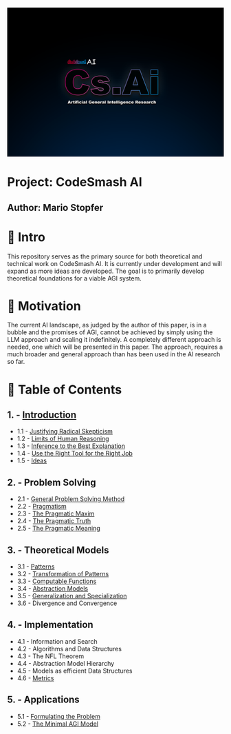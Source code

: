 
![](https://github.com/immmersive/codesmash-ai/blob/main/CsAi.png)

# Project: CodeSmash AI

## Author: Mario Stopfer

# 🔘 Intro

This repository serves as the primary source for both theoretical and technical work on CodeSmash AI. It is currently under development and will expand as more ideas are developed. The goal is to primarily develop theoretical foundations for a viable AGI system.

# 🔘 Motivation

The current AI landscape, as judged by the author of this paper, is in a bubble and the promises of AGI, cannot be achieved by simply using the LLM approach and scaling it indefinitely. A completely different approach is needed, one which will be presented in this paper. The approach, requires a much broader and general approach than has been used in the AI research so far.
 
# 🔘 Table of Contents
 
## 1. - [Introduction](/introduction.md)
- 1.1 - [Justifying Radical Skepticism](/radical-skepticism.md)
- 1.2 - [Limits of Human Reasoning](/human-reasoning.md)
- 1.3 - [Inference to the Best Explanation](/best-explanation.md)
- 1.4 - [Use the Right Tool for the Right Job](/right-tool-right-job.md)
- 1.5 - [Ideas](/ideas.md)

## 2. - Problem Solving
- 2.1 - [General Problem Solving Method](/problem-solving.md)
- 2.2 - [Pragmatism](/pragmatism.md)
- 2.3 - [The Pragmatic Maxim](/pragmatic-maxim.md)
- 2.4 - [The Pragmatic Truth](/pragmatic-truth.md)
- 2.5 - [The Pragmatic Meaning](/pragmatic-meaning.md)

## 3. - Theoretical Models
- 3.1 - [Patterns](/patterns.md)
- 3.2 - [Transformation of Patterns](/transformation-patterns.md)
- 3.3 - [Computable Functions](/computable-functions.md)
- 3.4 - [Abstraction Models](/abstraction-models.md)
- 3.5 - [Generalization and Specialization](/generalization-specialization.md)
- 3.6 - Divergence and Convergence

## 4. - Implementation
- 4.1 - Information and Search
- 4.2 - Algorithms and Data Structures
- 4.3 - The NFL Theorem
- 4.4 - Abstraction Model Hierarchy
- 4.5 - Models as efficient Data Structures
- 4.6 - [Metrics](/metrics.md)

## 5. - Applications
- 5.1 - [Formulating the Problem](/formulating-problem.md)
- 5.2 - [The Minimal AGI Model](/agi-model.md)


